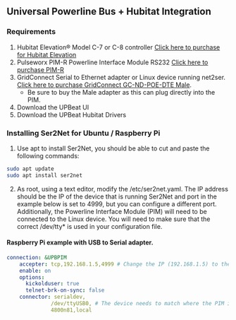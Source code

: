 ## Universal Powerline Bus + Hubitat Integration

### Requirements

1. Hubitat Elevation® Model C-7 or C-8 controller [Click here to purchase for Hubitat Elevation](https://hubitat.com)
2. Pulseworx PIM-R Powerline Interface Module RS232 [Click here to purchase PIM-R](https://pcswebstore.com/products/pulseworx-powerline-interface-module-rs232)
3. GridConnect Serial to Ethernet adapter or Linux device running net2ser. [Click here to purchase GridConnect GC-ND-POE-DTE Male](https://www.gridconnect.com/products/netdirect-serial-to-power-over-ethernet-poe-cable).
   - Be sure to buy the Male adapter as this can plug directly into the PIM.
5. Download the UPBeat UI
6. Download the UPBeat Hubitat Drivers
   
### Installing Ser2Net for Ubuntu / Raspberry Pi

1. Use apt to install Ser2Net, you should be able to cut and paste the following commands:

```bash
sudo apt update
sudo apt install ser2net
```


2. As root, using a text editor, modify the /etc/ser2net.yaml.
   The IP address should be the IP of the device that is running Ser2Net and port in the example below is set to 4999, but you can configure a different port. Additionally, the Powerline Interface Module (PIM) will need to be connected to the Linux device. You will need to make sure that the correct /dev/tty* is used in your configuration file. 

#### Raspberry Pi example with USB to Serial adapter.
```yaml
connection: &UPBPIM
    accepter: tcp,192.168.1.5,4999 # Change the IP (192.168.1.5) to the current system IP and port (4999) can remain the same or be changed
    enable: on
    options:
      kickolduser: true
      telnet-brk-on-sync: false
    connector: serialdev,
              /dev/ttyUSB0, # The device needs to match where the PIM is attached. 
              4800n81,local
```
